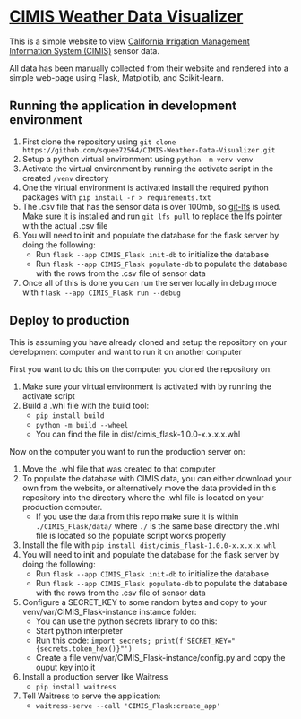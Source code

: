 # [CIMIS Weather Data Visualizer](https://github.com/squee72564/CIMIS-Weather-Data-Visualizer)  
  
This is a simple website to view [California Irrigation Management Information System (CIMIS)](https://cimis.water.ca.gov/) sensor data.

All data has been manually collected from their website and rendered into a simple web-page using Flask, Matplotlib, and Scikit-learn.

## Running the application in development environment
1. First clone the repository using `git clone https://github.com/squee72564/CIMIS-Weather-Data-Visualizer.git`
2. Setup a  python virtual environment using `python -m venv venv`
3. Activate the virtual environment by running the activate script in the created `/venv` directory
4. One the virtual environment is activated install the required python packages with `pip install -r > requirements.txt`
5. The .csv file that has the sensor data is over 100mb, so [git-lfs](https://git-lfs.com/) is used. Make sure it is installed and run `git lfs pull` to replace the lfs pointer with the actual .csv file
6. You will need to init and populate the database for the flask server by doing the following:
	* Run `flask --app CIMIS_Flask init-db` to initialize the database
	* Run `flask --app CIMIS_Flask populate-db` to populate the database with the rows from the .csv file of sensor data
7. Once all of this is done you can run the server locally in debug mode with `flask --app CIMIS_Flask run --debug`

## Deploy to production
This is assuming you have already cloned and setup the repository on your development computer and want to run it on another computer

First you want to do this on the computer you cloned the repository on:
1. Make sure your virtual environment is activated with by running the activate script
2. Build a .whl file with the build tool:
    * `pip install build`
    * `python -m build --wheel`
    * You can find the file in dist/cimis_flask-1.0.0-x.x.x.x.whl

Now on the computer you want to run the production server on:
1. Move the .whl file that was created to that computer
2. To populate the database with CIMIS data, you can either download your own from the website, or alternatively move the data provided in this repository into the directory where the .whl file is located on your production computer.
    * If you use the data from this repo make sure it is within `./CIMIS_Flask/data/` where `./` is the same base directory the .whl file is located so the populate script works properly
3. Install the file with `pip install dist/cimis_flask-1.0.0-x.x.x.x.whl`
6. You will need to init and populate the database for the flask server by doing the following:
	* Run `flask --app CIMIS_Flask init-db` to initialize the database
	* Run `flask --app CIMIS_Flask populate-db` to populate the database with the rows from the .csv file of sensor data
8. Configure a SECRET_KEY to some random bytes and copy to your venv/var/CIMIS_Flask-instance instance folder:
    * You can use the python secrets library to do this:
    * Start python interpreter
    * Run this code: `import secrets; print(f'SECRET_KEY="{secrets.token_hex()}"')`
    * Create a file venv/var/CIMIS_Flask-instance/config.py and copy the ouput key into it
7. Install a production server like Waitress
    * `pip install waitress`
8. Tell Waitress to serve the application:
    * `waitress-serve --call 'CIMIS_Flask:create_app'`
